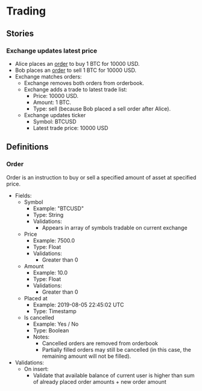 # Trading

## Stories

### Exchange updates latest price

* Alice places an [order](#order) to buy 1 BTC for 10000 USD.
* Bob places an [order](#order) to sell 1 BTC for 10000 USD.
* Exchange matches orders:
  * Exchange removes both orders from orderbook.
  * Exchange adds a trade to latest trade list:
    * Price: 10000 USD.
    * Amount: 1 BTC.
    * Type: sell (because Bob placed a sell order after Alice).
  * Exchange updates ticker
    * Symbol: BTCUSD
    * Latest trade price: 10000 USD

## Definitions

### Order

Order is an instruction to buy or sell a specified amount of asset at specified price.

* Fields:
  * Symbol
    * Example: "BTCUSD"
    * Type: String
    * Validations:
      * Appears in array of symbols tradable on current exchange
  * Price
    * Example: 7500.0
    * Type: Float
    * Validations:
      * Greater than 0
  * Amount
    * Example: 10.0
    * Type: Float
    * Validations:
        * Greater than 0
  * Placed at
    * Example: 2019-08-05 22:45:02 UTC
    * Type: Timestamp
  * Is cancelled
    * Example: Yes / No
    * Type: Boolean
    * Notes:
      * Cancelled orders are removed from orderbook
      * Partially filled orders may still be cancelled (in this case, the remaining amount will not be filled).
* Validations:
  * On insert:
    * Validate that available balance of current user is higher than sum of already placed order amounts + new order amount
